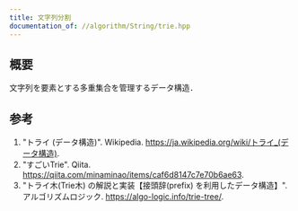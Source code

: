 ```yaml
---
title: 文字列分割
documentation_of: //algorithm/String/trie.hpp
---
```



## 概要

文字列を要素とする多重集合を管理するデータ構造．


## 参考

1. "トライ (データ構造)". Wikipedia. <https://ja.wikipedia.org/wiki/トライ_(データ構造)>.
1. "すごいTrie". Qiita. <https://qiita.com/minaminao/items/caf6d8147c7e70b6ae63>.
1. "トライ木(Trie木) の解説と実装【接頭辞(prefix) を利用したデータ構造】". アルゴリズムロジック. <https://algo-logic.info/trie-tree/>.
